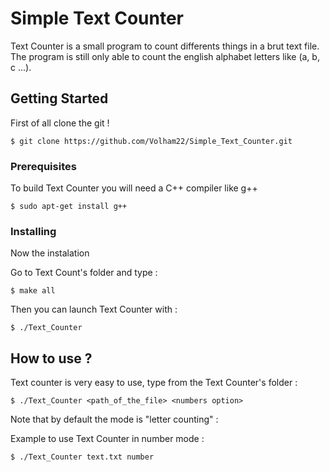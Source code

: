 # Simple Text Counter

Text Counter is a small program to count differents things in a brut text file.
The program is still only able to count the english alphabet letters like (a, b, c ...).

## Getting Started

First of all clone the git !
```
$ git clone https://github.com/Volham22/Simple_Text_Counter.git
```

### Prerequisites

To build Text Counter you will need a C++ compiler like g++

```
$ sudo apt-get install g++
```

### Installing

Now the instalation

Go to Text Count's folder and type :

```
$ make all
```

Then you can launch Text Counter with :

```
$ ./Text_Counter
```


## How to use ?

Text counter is very easy to use, type from the Text Counter's folder :

```
$ ./Text_Counter <path_of_the_file> <numbers option>
```

Note that by default the mode is "letter counting" :

Example to use Text Counter in number mode :

```
$ ./Text_Counter text.txt number
```